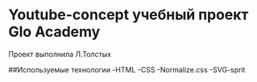 <h1>Youtube-concept учебный проект Glo Academy</h1>

Проект выполнила Л.Толстых

##Используемые технологии
-HTML
-CSS
-Normalize.css
-SVG-sprit
